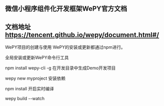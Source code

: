 ## 微信小程序组件化开发框架WePY官方文档
## 文档地址 https://tencent.github.io/wepy/document.html#/

WePY项目的创建与使用
WePY的安装或更新都通过npm进行。

全局安装或更新WePY命令行工具

npm install wepy-cli -g
在开发目录中生成Demo开发项目

wepy new myproject
安装依赖

npm  install
开启实时编译

wepy build --watch
